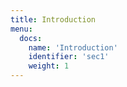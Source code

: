 ```yaml
---
title: Introduction
menu:
  docs:
    name: 'Introduction'
    identifier: 'sec1'
    weight: 1
---
```

